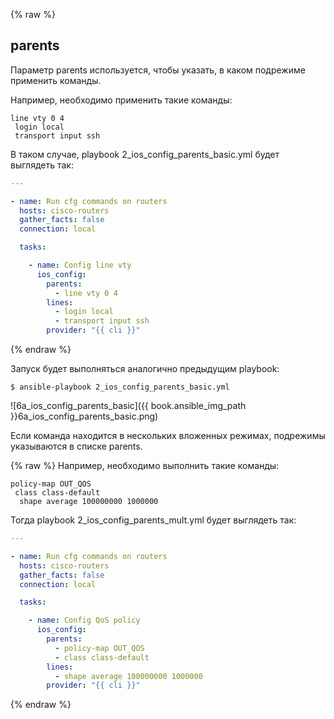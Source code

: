 {% raw %}
## parents

Параметр parents используется, чтобы указать, в каком подрежиме применить команды.

Например, необходимо применить такие команды:
```
line vty 0 4
 login local
 transport input ssh
```

В таком случае, playbook 2_ios_config_parents_basic.yml будет выглядеть так:
```yml
---

- name: Run cfg commands on routers
  hosts: cisco-routers
  gather_facts: false
  connection: local

  tasks:

    - name: Config line vty
      ios_config:
        parents:
          - line vty 0 4
        lines:
          - login local
          - transport input ssh
        provider: "{{ cli }}"

```
{% endraw %}

Запуск будет выполняться аналогично предыдущим playbook:
```
$ ansible-playbook 2_ios_config_parents_basic.yml
```

![6a_ios_config_parents_basic]({{ book.ansible_img_path }}6a_ios_config_parents_basic.png)


Если команда находится в нескольких вложенных режимах, подрежимы указываются в списке parents.

{% raw %}
Например, необходимо выполнить такие команды:
```
policy-map OUT_QOS
 class class-default
  shape average 100000000 1000000
```

Тогда playbook 2_ios_config_parents_mult.yml будет выглядеть так:
```yml
---

- name: Run cfg commands on routers
  hosts: cisco-routers
  gather_facts: false
  connection: local

  tasks:

    - name: Config QoS policy
      ios_config:
        parents:
          - policy-map OUT_QOS
          - class class-default
        lines:
          - shape average 100000000 1000000
        provider: "{{ cli }}"
```


{% endraw %}
